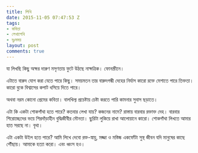 ```yaml
---
title: লিখি
date: 2015-11-05 07:47:53 Z
tags:
- কবিতা
- লেখালেখি
- দুঃসময়
layout: post
comments: true
---
```


যা লিখছি
কিছু অক্ষর দারুণ মসৃণতায়
ফুটে উঠছে নাক্ষত্রিক।
ফোনস্ক্রীনে।

এটাতে বারুদ যোগ করা যেতে পারে কিছু।
সময়মতন তার বারুদগন্ধী দেহের নির্যাস
কারো রক্তে মেশাতে পারে তিক্ততা।
কারো বুকে বিশ্বাসের কপাট ধসিয়ে দিতে পারে।

অথবা নরম কোনো প্রেমের কবিতা।
বালখিল্য প্রচেষ্টায় চেষ্টা করতে পারি
কামনার সুবাস ছড়াতে।

এটা কি একটা শোকগাঁথা হতে পারে?
কতবার লেখা যায়? কজনের নামে?
রাস্তায় বারবার রক্তাক্ত দেহ।
বারবার শিরোচ্ছেদের ভয়ে
শিরদাঁড়াহীন বুদ্ধিজীবীর মৌনতা।
ছুরিটা লুকিয়ে রাখা আলোয়ানে কারো।
শোকগাঁথা লিখতে আমার হাত সরছে না।
বৃথা।

এটা একটা উইল হতে পারে?
আমি লিখে দেবো রক্ত-স্নায়ু, মজ্জা ও মস্তিষ্ক
একফোঁটা সুস্থ জীবন যদি মানুষের কাছে পৌঁছায়।
আমাকে হত্যা করো।
এবং ধ্বংস হও।

